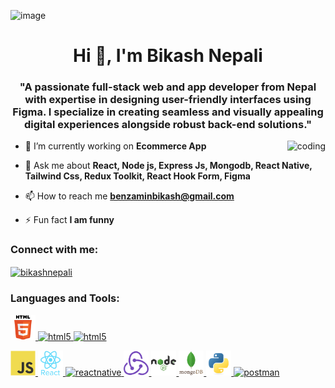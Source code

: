![image](https://github.com/user-attachments/assets/32712301-3d10-4970-944b-fcbfc1d245cd)<h1 align="center">Hi 👋, I'm Bikash Nepali</h1>
<h3 align="center">"A passionate full-stack web and app developer from Nepal with expertise in designing user-friendly interfaces using Figma. I specialize in creating seamless and visually appealing digital experiences alongside robust back-end solutions."</h3>
<img 
align='right'
alt='coding'
width:'400' 
src='https://camo.githubusercontent.com/cae12fddd9d6982901d82580bdf321d81fb299141098ca1c2d4891870827bf17/68747470733a2f2f6d69726f2e6d656469756d2e636f6d2f6d61782f313336302f302a37513379765349765f7430696f4a2d5a2e676966' >

- 🔭 I’m currently working on **Ecommerce App**

- 💬 Ask me about **React, Node js, Express Js, Mongodb, React Native, Tailwind Css, Redux Toolkit, React Hook Form, Figma**

- 📫 How to reach me **benzaminbikash@gmail.com**

- ⚡ Fun fact **I am funny**

<h3 align="left">Connect with me:</h3>

<p align="left">
<a href="https://www.linkedin.com/in/bikash-nepali-4478b0310?utm_source=share&utm_campaign=share_via&utm_content=profile&utm_medium=android_app" target="blank"><img align="center" src="https://raw.githubusercontent.com/rahuldkjain/github-profile-readme-generator/master/src/images/icons/Social/linked-in-alt.svg" alt="bikashnepali" height="30" width="40" /></a>
  
<h3 align="left">Languages and Tools:</h3>
<p align="left"> <a href="https://www.w3.org/html/" target="_blank" rel="noreferrer"> <img src="https://raw.githubusercontent.com/devicons/devicon/master/icons/html5/html5-original-wordmark.svg" alt="html5" width="40" height="40"/> </a> <a href="https://www.w3.org/Style/CSS/Overview.en.html" target="_blank" rel="noreferrer"> <img src="https://upload.wikimedia.org/wikipedia/commons/d/d5/CSS3_logo_and_wordmark.svg" alt="html5" width="40" height="40"/> </a> 
   <a href="https://tailwindcss.com/" target="_blank" rel="noreferrer"> <img src="https://www.cdnlogo.com/logos/t/34/tailwind-css.svg" alt="html5" width="40" height="40"/> </a>
  
  <a href="https://developer.mozilla.org/en-US/docs/Web/JavaScript" target="_blank" rel="noreferrer"> <img src="https://raw.githubusercontent.com/devicons/devicon/master/icons/javascript/javascript-original.svg" alt="javascript" width="40" height="40"/> </a> 
 <a href="https://reactjs.org/" target="_blank" rel="noreferrer"> <img src="https://raw.githubusercontent.com/devicons/devicon/master/icons/react/react-original-wordmark.svg" alt="react" width="40" height="40"/> </a>  <a href="https://reactnative.dev/" target="_blank" rel="noreferrer"> <img src="https://reactnative.dev/img/header_logo.svg" alt="reactnative" width="40" height="40"/> </a> <a href="https://redux.js.org" target="_blank" rel="noreferrer"> <img src="https://raw.githubusercontent.com/devicons/devicon/master/icons/redux/redux-original.svg" alt="redux" width="40" height="40"/> </a> 
   <a href="https://nodejs.org" target="_blank" rel="noreferrer"> <img src="https://raw.githubusercontent.com/devicons/devicon/master/icons/nodejs/nodejs-original-wordmark.svg" alt="nodejs" width="40" height="40"/> </a> 
  <a href="https://www.mongodb.com/" target="_blank" rel="noreferrer"> <img src="https://raw.githubusercontent.com/devicons/devicon/master/icons/mongodb/mongodb-original-wordmark.svg" alt="mongodb" width="40" height="40"/> </a> 
<a href="https://www.python.org" target="_blank" rel="noreferrer"> <img src="https://raw.githubusercontent.com/devicons/devicon/master/icons/python/python-original.svg" alt="python" width="40" height="40"/> </a>
 <a href="https://postman.com" target="_blank" rel="noreferrer"> <img src="https://www.vectorlogo.zone/logos/getpostman/getpostman-icon.svg" alt="postman" width="40" height="40"/> </a> </p>


